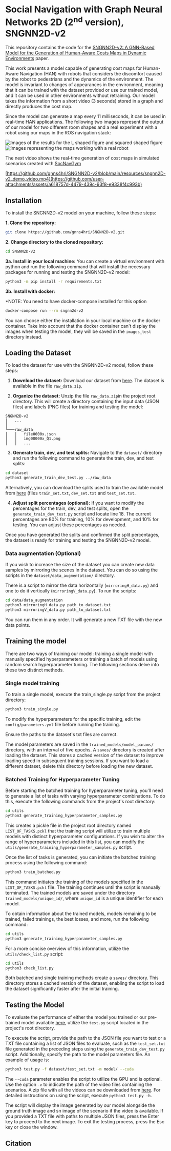 # Social Navigation with Graph Neural Networks 2D (2<sup>nd</sup> version), SNGNN2D-v2

This repository contains the code for the [SNGNN2D-v2: A GNN-Based Model for the Generation of Human-Aware Costs Maps in Dynamic Environments](#) paper.

This work presents a model capable of generating cost maps for Human-Aware Navigation (HAN) with robots that considers the discomfort caused by the robot to pedestrians and the dynamics of the environment.
The model is invariant to changes of appearances in the environment, meaning that it can be trained with the dataset provided or use our trained model, and it can be used in other environments without retraining.
Our model takes the information from a short video (3 seconds) stored in a graph and directly produces the cost map. 

Since the model can generate a map every 11 milliseconds, it can be used in real-time HAN applications.
The following two images represent the output of our model for two different room shapes and a real experiment with a robot using our maps in the ROS navigation stack:

![Images of the results for the L shaped figure and squared shaped figure](resources/results.png)  ![Images representing the maps working with a real robot](resources/real_path.jpg)

The next video shows the real-time generation of cost maps in simulated scenarios created with [SocNavGym](https://github.com/gnns4hri/SocNavGym)

[https://github.com/gnns4hri/SNGNN2D-v2/blob/main/resources/sngnn2D-v2_demo_video.mp4](https://github.com/user-attachments/assets/a618757d-4479-439c-93f8-e9338f4c993b)

## Installation

To install the SNGNN2D-v2 model on your machine, follow these steps:

**1. Clone the repository:**

```bash
git clone https://github.com/gnns4hri/SNGNN2D-v2.git
```

**2. Change directory to the cloned repository:**

```bash
cd SNGNN2D-v2
```

**3a. Install in your local machine:**
You can create a virtual environment with python and run the following command that will install the necessary packages for running and testing the SNGNN2D-v2 model:
```bash
python3 -m pip install -r requirements.txt
```

**3b. Install with docker:**

*NOTE: You need to have docker-compose installed for this option
```bash
docker-compose run --rm sngnn2d-v2
```

You can choose either the installation in your local machine or the docker container. Take into account that the docker container can't display the images when testing the model, they will be saved in the `images_test` directory instead.

## Loading the Dataset

To load the dataset for use with the SNGNN2D-v2 model, follow these steps:

1. **Download the dataset:** Download our dataset from [here](https://www.dropbox.com/scl/fo/k282y10fecljyyl7sjj10/h?rlkey=e1i96zi1nqpfb50k2xh5aq9tx&dl=0). The dataset is available in the file `raw_data.zip`.

2. **Organize the dataset:** Unzip the file `raw_data.zip`in the project root directory. This will create a directory containing the input data (JSON files) and labels (PNG files) for training and testing the model:

```
SNGNN2D-v2
│   ...    
│
└───raw_data
│   │   file0000x.json
│   │   img00000x_Q1.png
│   │   ...
```

3. **Generate train, dev, and test splits:** Navigate to the `dataset/` directory and run the following command to generate the train, dev, and test splits:

```bash
cd dataset
python3 generate_train_dev_test.py ../raw_data
```
Alternatively, you can download the splits used to train the available model from [here](https://www.dropbox.com/scl/fo/k282y10fecljyyl7sjj10/h?rlkey=e1i96zi1nqpfb50k2xh5aq9tx&dl=0) (files `train_set.txt`, `dev_set.txt` and `test_set.txt`.

4. **Adjust split percentages (optional):** If you want to modify the percentages for the train, dev, and test splits, open the `generate_train_dev_test.py` script and locate line 18. The current percentages are 80% for training, 10% for development, and 10% for testing. You can adjust these percentages as needed.

 Once you have generated the splits and confirmed the split percentages, the dataset is ready for training and testing the SNGNN2D-v2 model.

### Data augmentation (Optional)

If you wish to increase the size of the dataset you can create new data samples by mirroring the scenes in the dataset.
You can do so using the scripts in the `dataset/data_augmentation/` directory.

There is a script to mirror the data horizontally (`mirroringH_data.py`) and one to do it vertically (`mirroringV_data.py`).
To run the scripts:

```bash
cd data/data_augmentation
python3 mirroringH_data.py path_to_dataset.txt
python3 mirroringV_data.py path_to_dataset.txt
```
You can run them in any order. It will generate a new TXT file with the new data points.

## Training the model

There are two ways of training our model: training a single model with manually specified hyperparameters or training a batch of models using random search hyperparameter tuning. 
The following sections delve into these two distinct methods.

### Single model training

To train a single model, execute the train_single.py script from the project directory:

```bash
python3 train_single.py
```

To modify the hyperparameters for the specific training, edit the `config/parameters.yml` file before running the training.

Ensure the paths to the dataset's txt files are correct.

The model parameters are saved in the `trained_models/model_params/` directory, with an interval of five epochs.
A `saves/` directory is created after loading the dataset. 
This stores a cached version of the dataset to improve loading speed in subsequent training sessions.
If you want to load a different dataset, delete this directory before loading the new dataset.

### Batched Training for Hyperparameter Tuning

Before starting the batched training for hyperparameter tuning, you'll need to generate a list of tasks with varying hyperparameter combinations.
To do this, execute the following commands from the project's root directory:

```bash
cd utils
python3 generate_training_hyperparameter_samples.py
```

This creates a pickle file in the project root directory named `LIST_OF_TASKS.pckl` that the training script will utilize to train multiple models with distinct hyperparameter configurations. If you wish to alter the range of hyperparameters included in this list, you can modify the `utils/generate_training_hyperparameter_samples.py` script.

Once the list of tasks is generated, you can initiate the batched training process using the following command:

```bash
python3 train_batched.py
```

This command initiates the training of the models specified in the `LIST_OF_TASKS.pckl` file. The training continues until the script is manually terminated. 
The trained models are saved under the directory `trained_models/unique_id/`, where `unique_id` is a unique identifier for each model.

To obtain information about the trained models, models remaining to be trained, failed trainings, the best losses, and more, run the following command:

```bash
cd utils
python3 generate_training_hyperparameter_samples.py
```

For a more concise overview of this information, utilize the `utils/check_list.py` script:

```bash
cd utils
python3 check_list.py
```

Both batched and single training methods create a `saves/` directory.
This directory stores a cached version of the dataset, enabling the script to load the dataset significantly faster after the initial training.

## Testing the Model

To evaluate the performance of either the model you trained or our pre-trained model available [here](https://www.dropbox.com/scl/fo/9ia7vz9sjdlj69sz8yoxi/h?rlkey=ws39q0ylrx3t7soj4cn5k7op1&dl=0), utilize the `test.py` script located in the project's root directory.

To execute the script, provide the path to the JSON file you want to test or a TXT file containing a list of JSON files to evaluate, such as the `test_set.txt` file generated in the preceding steps using the `generate_train_dev_test.py` script.
Additionally, specify the path to the model parameters file.
An example of usage is:

```bash
python3 test.py -f dataset/test_set.txt -m model/ --cuda
```

The `--cuda` parameter enables the script to utilize the GPU and is optional.
Use the option `-v` to indicate the path of the video files containing the scenarios.
A zip file with all the videos can be downloaded from [here](https://www.dropbox.com/scl/fo/k282y10fecljyyl7sjj10/h?rlkey=e1i96zi1nqpfb50k2xh5aq9tx&dl=0).
For detailed instructions on using the script, execute `python3 test.py -h`.


The script will display the image generated by our model alongside the ground truth image and sn image of the scenario if the video is available.
If you provided a TXT file with paths to multiple JSON files, press the Enter key to proceed to the next image. 
To exit the testing process, press the Esc key or close the window.

## Citation
